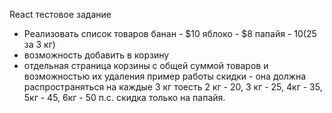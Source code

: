React тестовое задание
- Реализовать список товаров 
банан - $10
яблоко - $8
папайя - $10 ($25 за 3 кг)
- возможность добавить в корзину
- отдельная страница корзины с общей суммой товаров и возможностью их удаления
пример работы скидки - она должна распространяться на каждые 3 кг
тоесть 2 кг - 20, 3 кг - 25, 4кг - 35, 5кг - 45, 6кг - 50
п.с. скидка только на папайя.
